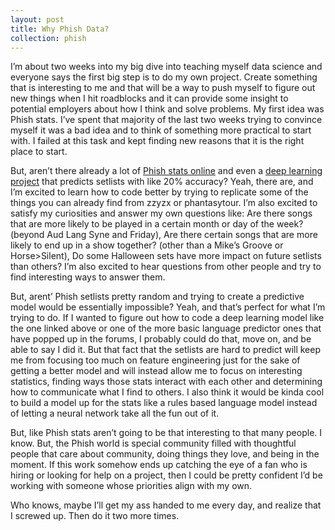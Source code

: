 ```yaml
---
layout: post
title: Why Phish Data?
collection: phish
---
```


I’m about two weeks into my big dive into teaching myself data science and everyone says the first big step is to do my own project.  Create something that is interesting to me and that will be a way to push myself to figure out new things when I hit roadblocks and it can provide some insight to potential employers about how I think and solve problems.  My first idea was Phish stats.  I’ve spent that majority of the last two weeks trying to convince myself it was a bad idea and to think of something more practical to start with.  I failed at this task and kept finding new reasons that it is the right place to start.

But, aren’t there already a lot of [Phish stats online] and even a [deep learning project] that predicts setlists with like 20% accuracy?  Yeah, there are, and I’m excited to learn how to code better by trying to replicate some of the things you can already find from zzyzx or phantasytour.  I’m also excited to satisfy my curiosities and answer my own questions like: Are there songs that are more likely to be played in a certain month or day of the week? (beyond Aud Lang Syne and Friday), Are there certain songs that are more likely to end up in a show together? (other than a Mike’s Groove or Horse>Silent), Do some Halloween sets have more impact on future setlists than others?  I’m also excited to hear questions from other people and try to find interesting ways to answer them.

But, arent’ Phish setlists pretty random and trying to create a predictive model would be essentially impossible?  Yeah, and that’s perfect for what I’m trying to do.  If I wanted to figure out how to code a deep learning model like the one linked above or one of the more basic language predictor ones that have popped up in the forums, I probably could do that, move on, and be able to say I did it.  But that fact that the setlists are hard to predict will keep me from focusing too much on feature engineering just for the sake of getting a better model and will instead allow me to focus on interesting statistics, finding ways those stats interact with each other and determining how to communicate what I find to others.  I also think it would be kinda cool to build a model up for the stats like a rules based language model instead of letting a neural network take all the fun out of it.

But, like Phish stats aren’t going to be that interesting to that many people.  I know.  But, the Phish world is special community filled with thoughtful people that care about community, doing things they love, and being in the moment.  If this work somehow ends up catching the eye of a fan who is hiring or looking for help on a project, then I could be pretty confident I’d be working with someone whose priorities align with my own.

Who knows, maybe I’ll get my ass handed to me every day, and realize that I screwed up.  Then do it two more times.

[deep learning project]: https://towardsdatascience.com/predicting-what-song-phish-will-play-next-with-deep-learning-947ccce3824d
[Phish stats online]: https://www.reddit.com/r/PhishData/
